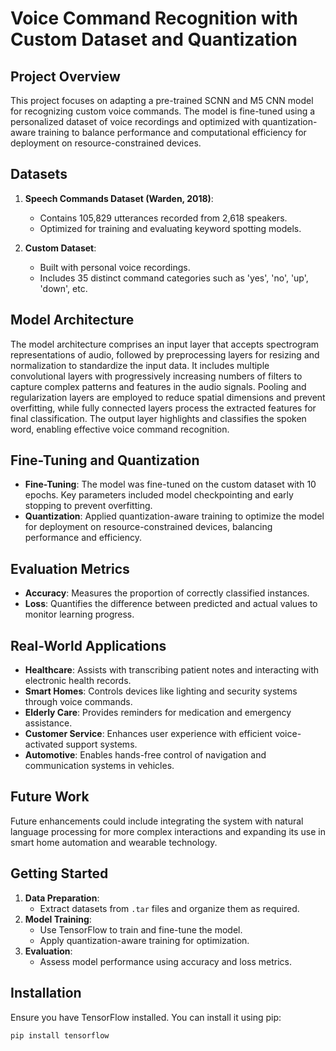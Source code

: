 # Voice Command Recognition with Custom Dataset and Quantization 

## Project Overview
This project focuses on adapting a pre-trained SCNN and M5 CNN model for recognizing custom voice commands. The model is fine-tuned using a personalized dataset of voice recordings and optimized with quantization-aware training to balance performance and computational efficiency for deployment on resource-constrained devices.

## Datasets
1. **Speech Commands Dataset (Warden, 2018)**:
   - Contains 105,829 utterances recorded from 2,618 speakers.
   - Optimized for training and evaluating keyword spotting models.
   
2. **Custom Dataset**:
   - Built with personal voice recordings.
   - Includes 35 distinct command categories such as 'yes', 'no', 'up', 'down', etc.

## Model Architecture
The model architecture comprises an input layer that accepts spectrogram representations of audio, followed by preprocessing layers for resizing and normalization to standardize the input data. It includes multiple convolutional layers with progressively increasing numbers of filters to capture complex patterns and features in the audio signals. Pooling and regularization layers are employed to reduce spatial dimensions and prevent overfitting, while fully connected layers process the extracted features for final classification. The output layer highlights and classifies the spoken word, enabling effective voice command recognition.

## Fine-Tuning and Quantization
- **Fine-Tuning**: The model was fine-tuned on the custom dataset with 10 epochs. Key parameters included model checkpointing and early stopping to prevent overfitting.
- **Quantization**: Applied quantization-aware training to optimize the model for deployment on resource-constrained devices, balancing performance and efficiency.

## Evaluation Metrics
- **Accuracy**: Measures the proportion of correctly classified instances.
- **Loss**: Quantifies the difference between predicted and actual values to monitor learning progress.

## Real-World Applications
- **Healthcare**: Assists with transcribing patient notes and interacting with electronic health records.
- **Smart Homes**: Controls devices like lighting and security systems through voice commands.
- **Elderly Care**: Provides reminders for medication and emergency assistance.
- **Customer Service**: Enhances user experience with efficient voice-activated support systems.
- **Automotive**: Enables hands-free control of navigation and communication systems in vehicles.

## Future Work
Future enhancements could include integrating the system with natural language processing for more complex interactions and expanding its use in smart home automation and wearable technology.

## Getting Started
1. **Data Preparation**:
   - Extract datasets from `.tar` files and organize them as required.
2. **Model Training**:
   - Use TensorFlow to train and fine-tune the model.
   - Apply quantization-aware training for optimization.
3. **Evaluation**:
   - Assess model performance using accuracy and loss metrics.

## Installation
Ensure you have TensorFlow installed. You can install it using pip:

```bash
pip install tensorflow
